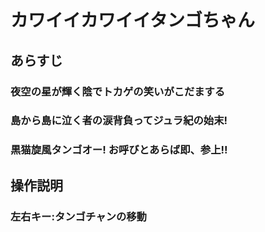 # カワイイカワイイタンゴちゃん 

## あらすじ

### 夜空の星が輝く陰でトカゲの笑いがこだまする

### 島から島に泣く者の涙背負ってジュラ紀の始末!

### 黒猫旋風タンゴオー! お呼びとあらば即、参上!!

## 操作説明

### 左右キー:タンゴチャンの移動
